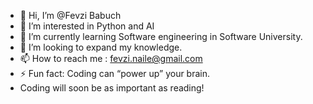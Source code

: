 - 👋 Hi, I’m @Fevzi Babuch
- 👀 I’m interested in Python and AI
- 🌱 I’m currently learning Software engineering in Software University.
- 👯 I’m looking to expand my knowledge.
- 📫 How to reach me : fevzi.naile@gmail.com
- ⚡ Fun fact: Coding can “power up” your brain.
- Coding will soon be as important as reading!
<!---
Fevzi-Babuch/Fevzi-Babuch is a ✨ special ✨ repository because its `README.md` (this file) appears on your GitHub profile.
You can click the Preview link to take a look at your changes.
--->
